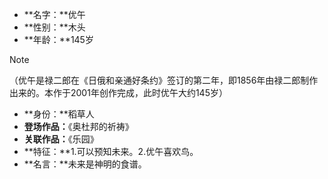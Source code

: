 - **名字：**优午
- **性别：**木头
- **年龄：**145岁

> [!NOTE]
> （优午是禄二郎在《日俄和亲通好条约》签订的第二年，即1856年由禄二郎制作出来的。本作于2001年创作完成，此时优午大约145岁）

- **身份：**稻草人
- **登场作品：**《奥杜邦的祈祷》
- **关联作品：**《乐园》
- **特征：**1.可以预知未来。2.优午喜欢鸟。
- **名言：**未来是神明的食谱。
